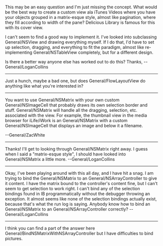 This may be an easy question and I'm just missing the concept. What would be the best way to create a custom view ala iTunes Videos where you have your objects grouped in a matrix-esque style, almost like pagination, where they fill according to width of the pane? Delicious Library is famous for this with its cover view.

I can't seem to find a good way to implement it. I've looked into subclassing General/NSView and drawing everything myself. If I do that, I'd have to set up selection, dragging, and everything to fit the paradigm, almost like re-implementing General/NSTableView completely, but for a different design.

Is there a better way anyone else has worked out to do this? Thanks, --General/LoganCollins

----

Just a hunch, maybe a bad one, but does General/FlowLayoutView do anything like what you're interested in?

----

You want to use General/NSMatrix with your own custom General/NSImageCell that probably draws its own selection border and stuff. General/NSMatrix will handle all the dragging, selection, etc. associated with the view. For example, the thumbnail view in the media browser for iLife/iWork is an General/NSMatrix with a custom General/NSImageCell that displays an image and below it a filename.

--General/ZacWhite

----

Thanks! I'll get to looking through General/NSMatrix right away. I guess when I said a "matrix-esque style", I should have looked into General/NSMatrix a little more. --General/LoganCollins

----

Okay, I've been playing around with this all day, and I have hit a snag. I am trying to bind the General/NSMatrix to an General/NSArrayController to give it content. I have the matrix bound to the controller's content fine, but I can't seem to get selection to work right. I can't bind any of the selection bindings found in IB programmatically without the debugger throwing an exception. It almost seems like none of the selection bindings actually exist, because that's what the run log is saying. Anybody know how to bind an General/NSMatrix to an General/NSArrayController correctly? --General/LoganCollins

----

I think you can find a part of the answer here General/BindNSMatrixWithNSArrayController but I have difficulties to bind pictures.